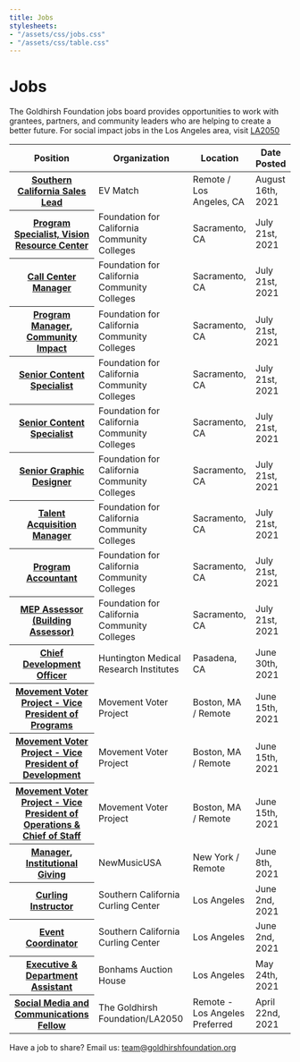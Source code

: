 ```yaml
---
title: Jobs
stylesheets:
- "/assets/css/jobs.css"
- "/assets/css/table.css"
---
```


Jobs
===========

The Goldhirsh Foundation jobs board provides opportunities to work with grantees, partners, and community leaders who are helping to create a better future.
For social impact jobs in the Los Angeles area, visit [LA2050](www.la2050.com/Jobs)

<table>
<thead>
<tr>
  <th scope="col">Position</th>
  <th scope="col">Organization</th>
  <th scope="col">Location</th>
  <th scope="col">Date Posted</th>
<tr>
<thead>
<tbody>

 <tr>
  <th scope="row"><a href="https://angel.co/company/evmatch/jobs/1562844-southern-california-sales-lead">Southern California Sales Lead</a></th>
  <td>EV Match</td>
  <td>Remote / Los Angeles, CA</td>
  <td>August 16th, 2021</td>
</tr>   
  
<tr>
  <th scope="row"><a href="https://foundationccc.wd1.myworkdayjobs.com/en-US/fccc-careers/job/California-Remote/Program-Specialist--Vision-Resource-Center_JR100083">Program Specialist, Vision Resource Center</a></th>
  <td>Foundation for California Community Colleges</td>
  <td>Sacramento, CA</td>
  <td>July 21st, 2021</td>
</tr>    
  
<tr>
  <th scope="row"><a href="https://foundationccc.wd1.myworkdayjobs.com/en-US/fccc-careers/job/California-Remote/Call-Center-Manager--Golden-State-Grant_JR100095">Call Center Manager</a></th>
  <td>Foundation for California Community Colleges</td>
  <td>Sacramento, CA</td>
  <td>July 21st, 2021</td>
</tr>    
  
<tr>
  <th scope="row"><a href="https://foundationccc.wd1.myworkdayjobs.com/en-US/fccc-careers/job/California-Remote/Program-Manager--Community-Impact_JR100081-1">Program Manager, Community Impact</a></th>
  <td>Foundation for California Community Colleges</td>
  <td>Sacramento, CA</td>
  <td>July 21st, 2021</td>
</tr>   
  
<tr>
  <th scope="row"><a href="https://foundationccc.wd1.myworkdayjobs.com/en-US/fccc-careers/job/California-Remote/Senior-Content-Specialist--Communications_JR100101">Senior Content Specialist</a></th>
  <td>Foundation for California Community Colleges</td>
  <td>Sacramento, CA</td>
  <td>July 21st, 2021</td>
</tr> 

<tr>
  <th scope="row"><a href="https://foundationccc.wd1.myworkdayjobs.com/en-US/fccc-careers/job/California-Remote/Senior-Content-Specialist--Communications_JR100101">Senior Content Specialist</a></th>
  <td>Foundation for California Community Colleges</td>
  <td>Sacramento, CA</td>
  <td>July 21st, 2021</td>
</tr>
  
<tr>
  <th scope="row"><a href="https://foundationccc.wd1.myworkdayjobs.com/en-US/fccc-careers/job/California-Remote/Senior-Graphic-Designer--Communications_JR100077">Senior Graphic Designer</a></th>
  <td>Foundation for California Community Colleges</td>
  <td>Sacramento, CA</td>
  <td>July 21st, 2021</td>
</tr>  
  
<tr>
  <th scope="row"><a href="https://foundationccc.wd1.myworkdayjobs.com/en-US/fccc-careers/job/Headquarters/Talent-Acquisition-Manager_JR100070">Talent Acquisition Manager</a></th>
  <td>Foundation for California Community Colleges</td>
  <td>Sacramento, CA</td>
  <td>July 21st, 2021</td>
</tr>  
  
<tr>
  <th scope="row"><a href="https://foundationccc.wd1.myworkdayjobs.com/en-US/fccc-careers/job/California-Remote/Program-Accountant_JR100008">Program Accountant</a></th>
  <td>Foundation for California Community Colleges</td>
  <td>Sacramento, CA</td>
  <td>July 21st, 2021</td>
</tr>

<tr>
  <th scope="row"><a href="https://foundationccc.wd1.myworkdayjobs.com/en-US/fccc-careers/job/California-Remote/MEP-Assessor_JR100044">MEP Assessor (Building Assessor)</a></th>
  <td>Foundation for California Community Colleges</td>
  <td>Sacramento, CA</td>
  <td>July 21st, 2021</td>
</tr>
  
 <tr>
  <th scope="row"><a href="https://www.morrisberger.com/position.php?id=2154.">Chief Development Officer</a></th>
  <td>Huntington Medical Research Institutes</td>
  <td>Pasadena, CA</td>
  <td>June 30th, 2021</td>
</tr>
  
<tr>
  <th scope="row"><a href="https://glymph-consulting.breezy.hr/p/1d587f67579c-movement-voter-project-vice-president-of-programs">Movement Voter Project - Vice President of Programs</a></th>
  <td>Movement Voter Project</td>
  <td>Boston, MA / Remote</td>
  <td>June 15th, 2021</td>
</tr>
  
 <tr>
  <th scope="row"><a href="https://glymph-consulting.breezy.hr/p/e78f290bc099-movement-voter-project-vice-president-of-development">Movement Voter Project - Vice President of Development</a></th>
  <td>Movement Voter Project</td>
  <td>Boston, MA / Remote</td>
  <td>June 15th, 2021</td>
</tr>
  
 <tr>
  <th scope="row"><a href="https://glymph-consulting.breezy.hr/p/b069e7f78b90-movement-voter-project-vice-president-of-operations-chief-of-staff">Movement Voter Project - Vice President of Operations & Chief of Staff</a></th>
  <td>Movement Voter Project</td>
  <td>Boston, MA / Remote</td>
  <td>June 15th, 2021</td>
</tr>
  
 <tr>
  <th scope="row"><a href="https://drive.google.com/file/d/1OguekjW65OEY_XZSUDYIZIA-Iy_HTw-S/view">Manager, Institutional Giving</a></th>
  <td>NewMusicUSA</td>
  <td>New York / Remote</td>
  <td>June 8th, 2021</td>
</tr>
  

 <tr>
  <th scope="row"><a href="https://www.curling.la/jobs/job-title-curling-instructor#/">Curling Instructor</a></th>
  <td>Southern California Curling Center</td>
  <td>Los Angeles</td>
  <td>June 2nd, 2021</td>
</tr>
  
 <tr>
  <th scope="row"><a href="https://www.curling.la/jobs/job-title-event-coordinator#/">Event Coordinator</a></th>
  <td>Southern California Curling Center</td>
  <td>Los Angeles</td>
  <td>June 2nd, 2021</td>
</tr>
  
<tr>
  <th scope="row"><a href="https://drive.google.com/open?id=1iWwXgYmDngBLnNIvGxMVlxxu2g7-dxH2">Executive & Department Assistant</a></th>
  <td>Bonhams Auction House</td>
  <td>Los Angeles</td>
  <td>May 24th, 2021</td>
</tr>
  
<tr>
  <th scope="row"><a href="https://la2050.org/jobs/3137">Social Media and Communications Fellow</a></th>
  <td>The Goldhirsh Foundation/LA2050</td>
  <td>Remote - Los Angeles Preferred</td>
  <td>April 22nd, 2021</td>
</tr>


</tbody>
<table>

 
  

 





Have a job to share? Email us: <a href="mailto:team@goldhirshfoundation.org">team@goldhirshfoundation.org</a>


